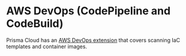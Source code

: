 # AWS DevOps (CodePipeline and CodeBuild)

Prisma Cloud has an [AWS DevOps extension](https://docs.paloaltonetworks.com/prisma/prisma-cloud/prisma-cloud-admin/prisma-cloud-devops-security/use-the-prisma-cloud-extension-for-aws-devops.html) that covers scanning IaC templates and container images.
